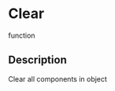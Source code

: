 # Clear

<span class="badge badge-secondary">function</span>

## Description
Clear all components in object